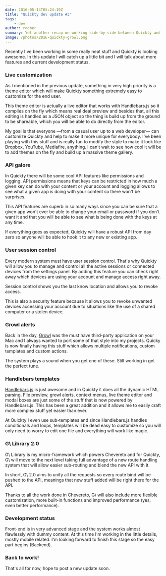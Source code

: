 ```yaml
---
date: 2016-05-14T05:24:19Z
title: "Quickty dev update #3"
tags:
    - dev
author: rodber
summary: Yet another recap on working side-by-side between Quickty and Chevereto.
image: /photos/2016-quickty-growl.png
---
```


Recently I've been working in some really neat stuff and Quickty is looking awesome. In this update I will catch up a little bit and I will talk about more features and current development status.

### Live customization

As I mentioned in the previous update, something in very high priority is a theme editor which will make Quickty something extremely easy to customize for the end user.

This theme editor is actually a live editor that works with Handlebars.js so it compiles on the fly which means real deal preview and besides that, all this editing is handled as a JSON object so the thing is build up from the ground to be shareable, which you will be able to do directly from the editor.

My goal is that everyone —from a casual user up to a web developer— can customize Quickty and help to make it more unique for everybody. I've been playing with this stuff and is really fun to modify the style to make it look like Dropbox, YouTube, Mediafire, anything. I can't wait to see how cool it will be to add themes on the fly and build up a massive theme gallery.

### API galore

In Quickty there will be some cool API features like permissions and logging. API permissions means that keys can be restricted in how much a given key can do with your content or your account and logging allows to see what a given app is doing with your content so there won't be surprises.

This API features are superb in so many ways since you can be sure that a given app won't ever be able to change your email or password if you don't want it and that you will be able to see what is being done with the keys at any time.

If everything goes as expected, Quickty will have a robust API from day zero so anyone will be able to hook it to any new or existing app.

### User session control

Every modern system must have user session control. That's why Quickty will allow you to manage and control all the active sessions or connected devices from the settings panel. By adding this feature you can check right away which devices are using your account and manage access right away.

Session control shows you the last know location and allows you to revoke access.

This is also a security feature because it allows you to revoke unwanted devices accessing your account due to situations like the use of a shared computer or a stolen device.

### Growl alerts

Back in the day, [Growl](https://growl.info/) was the must have third-party application on your Mac and I always wanted to port some of that style into my projects. Quicky is now finally having this stuff which allows multiple notifications, custom templates and custom actions.

The system plays a sound when you get one of these. Still working in get the perfect tune.

### Handlebars templates

[Handlebars.js](https://handlebarsjs.com/) is just awesome and in Quickty it does all the dynamic HTML parsing. File preview, growl alerts, context menus, live theme editor and modal boxes are just some of the stuff that is now powered by Handlebars.js. This has been a great addition and it allows me to easily craft more complex stuff yet easier than ever.

At Quickty I even use sub-templates and since Handlebars.js handles conditionals and loops, templates will be dead easy to customize so you will only need to worry to edit one file and everything will work like magic.

### G\ Library 2.0

G\ Library is my micro-framework which powers Chevereto and for Quickty, G\ will move to the next level taking full advantage of a new route handling system that will allow easier sub-routing and blend the new API with it.

In short, G\ 2.0 aims to unify all the requests so every route bind will be pushed to the API, meanings that new stuff added will be right there for the API.

Thanks to all the work done in Chevereto, G\ will also include more flexible customization, more built-in functions and improved performance (yes, even better performance).

### Development status

Front-end is in very advanced stage and the system works almost flawlessly with dummy content. At this time I'm working in the little details, mostly mobile related. I'm looking forward to finish this stage so the easy part begins (Backend).

### Back to work!

That's all for now, hope to post a new update soon.
